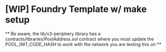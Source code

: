 # [WIP] Foundry Template w/ make setup

** Be aware, the lib/v3-periphery library has a contracts/libraries/PoolAddress.sol contract where you must update the POOL_INIT_CODE_HASH to work with the network you are testing this on **
